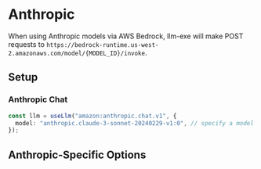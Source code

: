 # Anthropic

When using Anthropic models via AWS Bedrock, llm-exe will make POST requests to `https://bedrock-runtime.us-west-2.amazonaws.com/model/{MODEL_ID}/invoke`.

## Setup

### Anthropic Chat

```ts
const llm = useLlm("amazon:anthropic.chat.v1", {
  model: "anthropic.claude-3-sonnet-20240229-v1:0", // specify a model
});
```

## Anthropic-Specific Options

<!--@include: ../anthropic.options.part.md-->